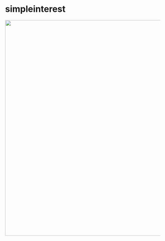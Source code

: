 # simpleinterest

<img height="700" src="https://github.com/OdongoWaga/Flutter-Simple-Interest-Calculator/blob/master/images/Aug-24-2019%2014-41-44.gif" />
